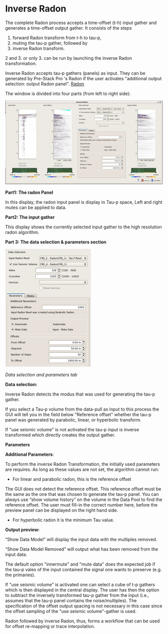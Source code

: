# Inverse Radon

The complete Radon process accepts a time-offset \(t-h\) input gather and generates a time-offset output gather. It consists of the steps

1. forward Radon transform from t-h to tau-p,  
2. muting the tau-p gather, followed by  
3. inverse Radon transform.

2 and 3. or only 3. can be run by launching the inverse Radon transformation.

Inverse Radon accepts tau-p gathers \(panels\) as input. They can be generated by Pre-Stack Pro 's Radon if the user activates "additional output selection: output Radon panel". [Radon](radon.md)

The window is divided into four parts \(from left to right side\):

![](../../.gitbook/assets/043_processing.png)

**Part1: The radon Panel**

In this display, the radon input panel is display in Tau-p space, Left and right mutes can be applied to data.

**Part2: The input gather**

This display shows the currently selected input gather to the high resolution radon algorithm.

**Part 3: The data selection & parameters section**

![](../../.gitbook/assets/044_processing.png)

_Data selection and parameters tab_

**Data selection:**

Inverse Radon detects the modus that was used for generating the tau-p gather.

If you select a Tau-p volume from the data-pull as input to this process the GUI will tell you in the field below "Reference offset" whether the tau-p panel was generated by parabolic, linear, or hyperbolic transform.

If "use seismic volume" is not activated the tau-p input is inverse transformed which directly creates the output gather.

**Parameters**

**Additional Parameters**:

To perform the inverse Radon Transformation, the initially used parameters are requires. As long as these values are not set, the algorithm cannot run:

* For linear and parabolic radon, this is the reference offset

The GUI does not detect the reference offset. This reference offset must be the same as the one that was chosen to generate the tau-p panel. You can always use “show volume history” on the volume in the Data Pool to find the reference offset. The user must fill-in the correct number here, before the preview panel can be displayed on the right hand side.

* For hyperbolic radon it is the minimum Tau value.

**Output preview:**

“Show Data Model” will display the input data with the multiples removed.

“Show Data Model Removed” will output what has been removed from the input data.

The default option "innermute" and "mute data" does the expected job if the tau-p vales of the input contained the signal one wants to preserve \(e.g. the primaries\).

If "use seismic volume" is activated one can select a cube of t-p gathers which is then displayed in the central display. The user has then the option to subtract the inversely transformed tau-p gather from the input \(i.e., assumes that the tau-p panel contains the noise/multiples\). The specification of the offset output spacing is not necessary in this case since the offset sampling of the "use seismic volume"-gather is used.

Radon followed by inverse Radon, thus, forms a workflow that can be used for offset re-mapping or trace interpolation.

